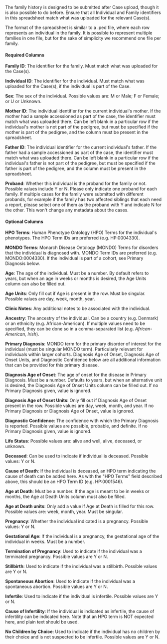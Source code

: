 The family history is designed to be submitted after Case upload,
though it is also possible to do before. Ensure that all 
Individual and Family identifiers in this spreadsheet match 
what was uploaded for the relevant Case(s).

The format of the spreadsheet is similar to a .ped file, 
where each row represents an individual in the family. It is
possible to represent multiple families in one file, but for
the sake of simplicity we recommend one file per family. 

#### Required Columns

**Family ID**: The identifier for the family. Must match 
what was uploaded for the Case(s).

**Individual ID**: The identifier for the individual. Must 
match what was uploaded for the Case(s), if the individual 
is part of the Case.

**Sex**: The sex of the individual. Possible values are: 
M or Male; F or Female; or U or Unknown.

**Mother ID**: The individual identifier for the current 
individual's mother. If the mother had a sample accessioned 
as part of the case, the identifier must match what was 
uploaded there. Can be left blank in a particular row if the
 individual's mother is not part of the pedigree, but must 
be specified if the mother is part of the pedigree, and the
column must be present in the spreadsheet.

**Father ID**: The individual identifier for the current 
individual's father. If the father had a sample accessioned 
as part of the case, the identifier must match what was 
uploaded there. Can be left blank in a particular row if the
 individual's father is not part of the pedigree, but must 
be specified if the father is part of the pedigree, and the
column must be present in the spreadsheet.

**Proband**: Whether this individual is the proband for 
the family or not. Possible values include Y or N. Please 
only indicate one proband for each family. If multiple cases
 for the family were submitted with different probands, for 
example if the family has two affected siblings that each 
need a report, please select one of them as the proband with
 Y and indicate N for the other. This won't change any 
metadata about the cases.

#### Optional Columns

**HPO Terms**: Human Phenotype Ontology (HPO) Terms for the 
individual's phenotypes. The HPO Term IDs are preferred 
(e.g. HP:0004330).

**MONDO Terms**: Monarch Disease Ontology (MONDO) Terms for 
disorders that the individual is diagnosed with. MONDO Term
 IDs are preferred (e.g. MONDO:0004330). If the individual
 is part of a cohort, see Primary Diagnosis below.

**Age**: The age of the individual. Must be a number. By 
default refers to years, but when an age in weeks or months 
is desired, the Age Units column can also be filled out.

**Age Units**: Only fill out if Age is present in the row. 
Must be singular. Possible values are day, week, month, year.

**Clinic Notes**: Any additional notes to be associated with
 the individual.

**Ancestry**: The ancestry of the individual. Can be a 
country (e.g. Denmark) or an ethnicity (e.g. African-American). 
If multiple values need to be specified, they can be done so
 in a comma-separated list (e.g. *African-American, Irish*).

**Primary Diagnosis**: MONDO term for the primary disorder of
interest for the individual (must be singular MONDO term).
Particularly relevant for individuals within larger cohorts.
Diagnosis Age of Onset, Diagnosis Age of Onset Units, and
Diagnostic Confidence below are all additional information
that can be provided for this primary disease.

**Diagnosis Age of Onset**: The age of onset for the disease
in Primary Diagnosis. Must be a number. Defaults to years,
but when an alternative unit is desired, the Diagnosis
Age of Onset Units column can be filled out. If no Primary
Diagnosis given, value is ignored.

**Diagnosis Age of Onset Units**: Only fill out if Diagnosis
Age of Onset present in the row. Possible values are day,
week, month, and year. If no Primary Diagnosis or Diagnosis
Age of Onset, value is ignored.

**Diagnostic Confidence**: The confidence with which the
Primary Diagnosis is reported. Possible values are possible,
probable, and definite. If no Primary Diagnosis given, value is
ignored.

**Life Status**: Possible values are: alive and well, alive, 
deceased, or unknown.

**Deceased**: Can be used to indicate if individual is 
deceased. Possible values: Y or N.

**Cause of Death**: If the individual is deceased, an HPO 
term indicating the cause of death can be added here. As 
with the "HPO Terms" field described above, this should be 
an HPO Term ID (e.g. HP:0001546).

**Age at Death**: Must be a number. If the age is meant to 
be in weeks or months, the Age at Death Units column must 
also be filled.

**Age at Death units**: Only add a value if Age at Death is 
filled for this row. Possible values are: week, month, year.
Must be singular.

**Pregnancy**: Whether the individual indicated is a 
pregnancy. Possible values: Y or N.

**Gestational Age**: If the individual is a pregnancy, the 
gestational age of the individual in weeks. Must be a number.

**Termination of Pregnancy**: Used to indicate if the 
individual was a terminated pregnancy. Possible values are 
Y or N.

**Stillbirth**: Used to indicate if the individual was a 
stillbirth. Possible values are Y or N.

**Spontaneous Abortion**: Used to indicate if the individual
 was a spontaneous abortion. Possible values are Y or N.

**Infertile**: Used to indicate if the individual is 
infertile. Possible values are Y or N.

**Cause of Infertility**: If the individual is indicated as 
infertile, the cause of infertility can be indicated here. 
Note that an HPO term is NOT expected here, and plain text 
should be used.

**No Children by Choice**: Used to indicate if the individual
 has no children by their choice and is not suspected to be 
infertile. Possible values are Y or N.
